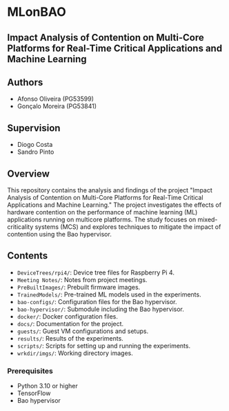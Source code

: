 # MLonBAO

## Impact Analysis of Contention on Multi-Core Platforms for Real-Time Critical Applications and Machine Learning

## Authors

- Afonso Oliveira (PG53599)
- Gonçalo Moreira (PG53841)

## Supervision

- Diogo Costa
- Sandro Pinto

## Overview

This repository contains the analysis and findings of the project "Impact Analysis of Contention on Multi-Core Platforms for Real-Time Critical Applications and Machine Learning." The project investigates the effects of hardware contention on the performance of machine learning (ML) applications running on multicore platforms. The study focuses on mixed-criticality systems (MCS) and explores techniques to mitigate the impact of contention using the Bao hypervisor.

## Contents

- `DeviceTrees/rpi4/`: Device tree files for Raspberry Pi 4.
- `Meeting Notes/`: Notes from project meetings.
- `PreBuiltImages/`: Prebuilt firmware images.
- `TrainedModels/`: Pre-trained ML models used in the experiments.
- `bao-configs/`: Configuration files for the Bao hypervisor.
- `bao-hypervisor/`: Submodule including the Bao hypervisor.
- `docker/`: Docker configuration files.
- `docs/`: Documentation for the project.
- `guests/`: Guest VM configurations and setups.
- `results/`: Results of the experiments.
- `scripts/`: Scripts for setting up and running the experiments.
- `wrkdir/imgs/`: Working directory images.

### Prerequisites

- Python 3.10 or higher
- TensorFlow
- Bao hypervisor

